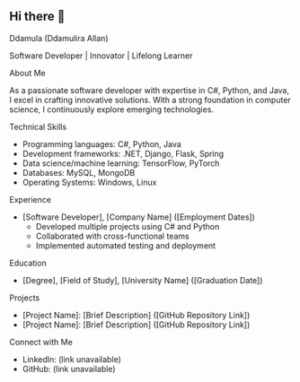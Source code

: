 ## Hi there 👋

<!--
**Ddamula/Ddamula** is a ✨ _special_ ✨ repository because its `README.md` (this file) appears on your GitHub profile.

Here are some ideas to get you started:

- 🔭 I’m currently working on ...
- 🌱 I’m currently learning ...![LinkedIn Background Photo](https://github.com/user-attachments/assets/2d9a912c-b207-4757-801e-1e1329680778)

- 👯 I’m looking to collaborate on 
- 💬 Ask me about Any thing MoMo APIs
- 📫 How to reach me: damulirallan@gmail.com
- 😄 Pronouns: ...
- ⚡ Fun fact: ...
-->

Ddamula (Ddamulira Allan)

Software Developer | Innovator | Lifelong Learner

About Me

As a passionate software developer with expertise in C#, Python, and Java, I excel in crafting innovative solutions. With a strong foundation in computer science, I continuously explore emerging technologies.

Technical Skills

- Programming languages: C#, Python, Java
- Development frameworks: .NET, Django, Flask, Spring
- Data science/machine learning: TensorFlow, PyTorch
- Databases: MySQL, MongoDB
- Operating Systems: Windows, Linux

Experience

- [Software Developer], [Company Name] ([Employment Dates])
    - Developed multiple projects using C# and Python
    - Collaborated with cross-functional teams
    - Implemented automated testing and deployment

Education

- [Degree], [Field of Study], [University Name] ([Graduation Date])

Projects

- [Project Name]: [Brief Description] ([GitHub Repository Link])
- [Project Name]: [Brief Description] ([GitHub Repository Link])

Connect with Me

- LinkedIn: (link unavailable)
- GitHub: (link unavailable)

